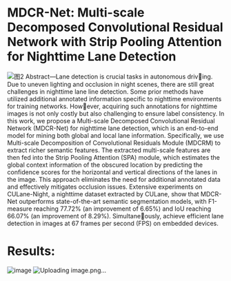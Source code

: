 # MDCR-Net: Multi-scale Decomposed Convolutional Residual Network with Strip Pooling Attention for Nighttime Lane Detection
![图2](https://github.com/JSJ515-Group/MDCR-Net/assets/113502037/a6d2c619-c985-4d05-bd73-a5aff5d3a5a7)
Abstract—Lane detection is crucial tasks in autonomous driving. Due to uneven lighting and occlusion in night scenes, there are still great challenges in nighttime lane line detection. Some prior methods have utilized additional annotated information specific to nighttime environments for training networks. However, acquiring such annotations for nighttime images is not only costly but also challenging to ensure label consistency. In this work, we propose a Multi-scale Decomposed Convolutional Residual Network (MDCR-Net) for nighttime lane detection, which is an end-to-end model for mining both global and local lane information. Specifically, we use Multi-scale Decomposition of Convolutional Residuals Module (MDCRM) to extract richer semantic features. The extracted multi-scale features are then fed into the Strip Pooling Attention (SPA) module, which estimates the global context information of the obscured location by predicting the confidence scores for the horizontal and vertical directions of the lanes in the image. This approach eliminates the need for additional annotated data and effectively mitigates occlusion issues. Extensive experiments on CULane-Night, a nighttime dataset extracted by CULane, show that MDCR-Net outperforms state-of-the-art semantic segmentation models, with F1-measure reaching 77.72% (an improvement of 6.65%) and IoU reaching 66.07% (an improvement of 8.29%). Simultaneously, achieve efficient lane detection in images at 67 frames per second (FPS) on embedded devices.
# Results:
![image](https://github.com/JSJ515-Group/MDCR-Net/assets/113502037/18c1b043-26bd-4c1c-bdd7-188202ee606f)
![Uploading image.png…]()
